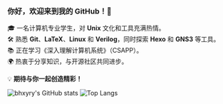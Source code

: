 ### 你好，欢迎来到我的 GitHub！👋  

🎓 一名计算机专业学生，对 **Unix** 文化和工具充满热情。  
🛠️ 熟悉 **Git**、**LaTeX**、**Linux** 和 **Verilog**，同时探索 **Hexo** 和 **GNS3** 等工具。  
📚 正在学习《深入理解计算机系统》（CSAPP）。  
🌍 热衷于分享知识，与开源社区共同进步。  

💡 **期待与你一起创造精彩！**  

![bhxyry's GitHub stats](https://github-readme-stats.vercel.app/api?username=bhxyry&show_icons=true&theme=radical)
![Top Langs](https://github-readme-stats.vercel.app/api/top-langs/?username=bhxyry&size_weight=0.5&count_weight=1)
<!--
**bhxyry/bhxyry** is a ✨ _special_ ✨ repository because its `README.md` (this file) appears on your GitHub profile.

Here are some ideas to get you started:

- 🔭 I’m currently working on ...
- 🌱 I’m currently learning ...
- 👯 I’m looking to collaborate on ...
- 🤔 I’m looking for help with ...
- 💬 Ask me about ...
- 📫 How to reach me: ...
- 😄 Pronouns: ...
- ⚡ Fun fact: ...
-->
